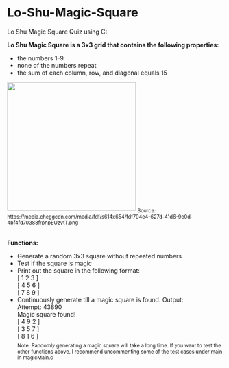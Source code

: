 # Lo-Shu-Magic-Square
Lo Shu Magic Square Quiz using C:

**Lo Shu Magic Square is  a 3x3 grid that contains the following properties:**
* the numbers 1-9
* none of the numbers repeat
* the sum of each column, row, and diagonal equals 15

<img src="https://media.cheggcdn.com/media/fdf/s614x654/fdf794e4-627d-41d6-9e0d-4bf4fd70388f/phpEUzytT.png" width="300" height="300">
<sub>Source: https://media.cheggcdn.com/media/fdf/s614x654/fdf794e4-627d-41d6-9e0d-4bf4fd70388f/phpEUzytT.png</sub>

<br>**Functions:**
* Generate a random 3x3 square without repeated numbers
* Test if the square is magic
* Print out the square in the following format:<br>
[ 1 2 3 ]<br>[ 4 5 6 ]<br>[ 7 8 9 ]
* Continuously generate till a magic square is found. Output:<br>
Attempt: 43890<br>Magic square found!<br>
[ 4 9 2 ]<br>[ 3 5 7 ]<br>[ 8 1 6 ]<br>
<sub>Note: Randomly generating a magic square will take a long time. If you want to test the other functions above, I recommend uncommenting some of the test cases under main in magicMain.c<sub>
